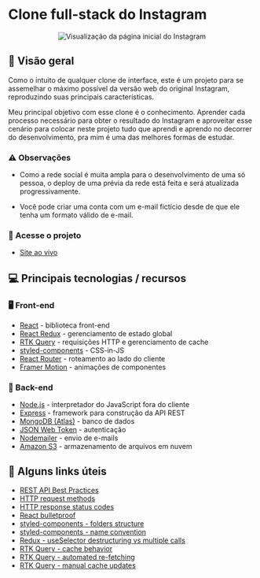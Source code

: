 # Clone full-stack do Instagram

<div align="center">
	<img src="https://github.com/Leo-Henrique/clone-instagram-web/assets/72027449/47630c80-c728-4e74-b18f-08738ac4ea02"
	alt="Visualização da página inicial do Instagram" />
</div>

## 🔎 Visão geral

Como o intuito de qualquer clone de interface, este é um projeto para se assemelhar o máximo possível da versão web do original Instagram, reproduzindo suas principais características.

Meu principal objetivo com esse clone é o conhecimento. Aprender cada processo necessário para obter o resultado do Instagram e aproveitar esse cenário para colocar neste projeto tudo que aprendi e aprendo no decorrer do desenvolvimento, pra mim é uma das melhores formas de estudar.

### ⚠️ Observações

* Como a rede social é muita ampla para o desenvolvimento de uma só pessoa, o deploy de uma prévia da rede está feita e será atualizada progressivamente.

* Você pode criar uma conta com um e-mail fictício desde de que ele tenha um formato válido de e-mail.

### 🔗 Acesse o projeto

* [Site ao vivo](https://leo-clone-instagram.vercel.app/)

## 💻 Principais tecnologias / recursos

### 🖥️ Front-end

* [React](https://react.dev/) - biblioteca front-end
* [React Redux](https://react-redux.js.org/) - gerenciamento de estado global
* [RTK Query](https://redux-toolkit.js.org/rtk-query/overview) - requisições HTTP e gerenciamento de cache
* [styled-components](https://styled-components.com/) - CSS-in-JS
* [React Router](https://reactrouter.com/en/main) - roteamento ao lado do cliente
* [Framer Motion](https://www.framer.com/motion/) - animações de componentes 

### 💾 Back-end

* [Node.js](https://nodejs.org/en) - interpretador do JavaScript fora do cliente
* [Express](https://expressjs.com/pt-br/) - framework para construção da API REST
* [MongoDB (Atlas)](https://www.mongodb.com/atlas/database) - banco de dados
* [JSON Web Token](https://www.npmjs.com/package/jsonwebtoken) - autenticação
* [Nodemailer](https://nodemailer.com/about/) - envio de e-mails
* [Amazon S3](https://aws.amazon.com/pt/s3/) - armazenamento de arquivos em nuvem

## 🔗 Alguns links úteis

* [REST API Best Practices](https://www.freecodecamp.org/news/rest-api-best-practices-rest-endpoint-design-examples/)
* [HTTP request methods](https://developer.mozilla.org/en-US/docs/Web/HTTP/Methods)
* [HTTP response status codes](https://developer.mozilla.org/en-US/docs/Web/HTTP/Status)
* [React bulletproof](https://github.com/alan2207/bulletproof-react)
* [styled-components - folders structure](https://www.codevertiser.com/styled-components-folder-structure/)
* [styled-components - name convention](https://humanoids.nl/en/articles/styled-components-and-their-naming/)
* [Redux - useSelector destructuring vs multiple calls](https://stackoverflow.com/questions/59072200/useselector-destructuring-vs-multiple-calls)
* [RTK Query - cache behavior](https://redux-toolkit.js.org/rtk-query/usage/cache-behavior)
* [RTK Query - automated re-fetching](https://redux-toolkit.js.org/rtk-query/usage/automated-refetching)
* [RTK Query - manual cache updates](https://redux-toolkit.js.org/rtk-query/usage/manual-cache-updates)